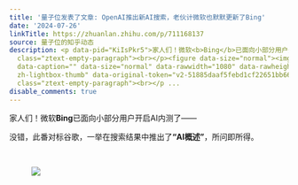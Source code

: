 ```yaml
---
title: '量子位发表了文章: OpenAI推出新AI搜索，老伙计微软也默默更新了Bing'
date: '2024-07-26'
linkTitle: https://zhuanlan.zhihu.com/p/711168137
source: 量子位的知乎动态
description: <p data-pid="KiIsPkr5">家人们！微软<b>Bing</b>已面向小部分用户开启AI内测了——</p><p data-pid="-AGvnA56">没错，此番对标谷歌，一举在搜索结果中推出了<b>“AI概述”</b>，所问即所得。</p><p
  class="ztext-empty-paragraph"><br></p><figure data-size="normal"><img src="https://pic3.zhimg.com/v2-51885daaf5febd1cf22651bb6640a5c2.jpg"
  data-caption="" data-size="normal" data-rawwidth="1080" data-rawheight="513" class="origin_image
  zh-lightbox-thumb" data-original-token="v2-51885daaf5febd1cf22651bb6640a5c2" referrerpolicy="no-referrer"></figure><p
  class="ztext-empty-paragraph"><br></p ...
disable_comments: true
---
```

<p data-pid="KiIsPkr5">家人们！微软<b>Bing</b>已面向小部分用户开启AI内测了——</p><p data-pid="-AGvnA56">没错，此番对标谷歌，一举在搜索结果中推出了<b>“AI概述”</b>，所问即所得。</p><p class="ztext-empty-paragraph"><br></p><figure data-size="normal"><img src="https://pic3.zhimg.com/v2-51885daaf5febd1cf22651bb6640a5c2.jpg" data-caption="" data-size="normal" data-rawwidth="1080" data-rawheight="513" class="origin_image zh-lightbox-thumb" data-original-token="v2-51885daaf5febd1cf22651bb6640a5c2" referrerpolicy="no-referrer"></figure><p class="ztext-empty-paragraph"><br></p ...